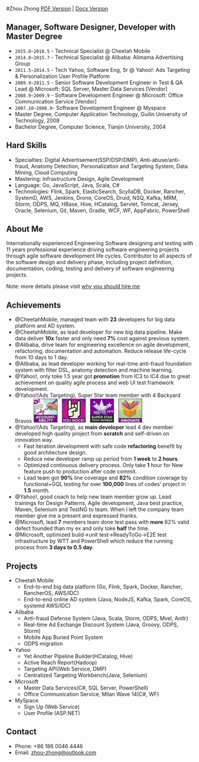 #Zhou Zhong
[PDF Version](resume.pdf)  |   [Docx Version](resume.docx)

## Manager, Software Designer, Developer with Master Degree
   * `2015.8~2018.5` - Technical Specialist @ Cheetah Mobile
   * `2014.8~2015.7` - Technical Specialist @ Alibaba: Alimama Advertising Group
   * `2011.5~2014.5` - Tech Yahoo, Software Eng, Sr @ Yahoo!: Ads Targeting & Personalization User Profile Platform
   * `2009.9~2011.5` - Senior Software Development Engineer in Test & QA Lead @ Microsoft: SQL Server, Master Data Services [Vendor] 
   * `2008.9~2009.9` - Software Development Engineer @ Microsoft: Office Communication Service [Vendor]
   * `2007.10~2008.9`- Software Development Engineer @ Myspace
   * Master Degree, Computer Application Technology, Guilin University of Technology, 2008
   * Bachelor Degree, Computer Science, Tianjin University, 2004
   
## Hard Skills
   * Specialties: Digital Advertisement(SSP/DSP/DMP), Anti-abuse/anti-fraud, Anatomy Detection, Personalization and Targeting System, Data Mining, Cloud Computing
   * Mastering: Infrastructure Design, Agile Development
   * Language: Go, JavaScript, Java, Scala, C#
   * Technologies: Flink, Spark, ElasticSearch, ScyllaDB, Docker, Rancher, SystemD, AWS, Jenkins, Drone, CoreOS, Druid, NSQ, Kafka, MRM, Storm, ODPS, MQ, HBase, Hive, HCatalog,  Servlet, Tomcat, Jersey, Oracle, Selenium, Git, Maven, Gradle, WCF, WF, AppFabric, PowerShell

## About Me
Internationally experienced Engineering Software designing and testing with 11 years professional experience driving software engineering projects through agile software development life cycles.  Contributor to all aspects of the software design and delivery phase, including project definition, documentation, coding, testing and delivery of software engineering projects.

Note: more details please visit  [why you should hire me](whyhire/out/index.html)

## Achievements
   * @CheetahMobile, managed team with **23** developers for big data platform and AD system.
   * @CheetahMobile, as lead developer for new big data pipeline.  Make data deliver **10x** faster and only need **7%** cost against previous system.
   * @Alibaba, drive team for engineering excellence on agile development, refactoring, documentation and automation.  Reduce release life-cycle from 10 days to 1 day.
   * @Alibaba, as lead developer working for real-time anti-fraud foundation system with filter DSL, anatomy detection and machine learning.
   * @Yahoo!, only toke 1.5 year got **promotion** from IC3 to IC4 due to great achievement on quality agile process and web UI test framework development.
   * @Yahoo!(Ads Targeting), Super Star team member with 4 Backyard Bravos ![bravo](images/bravo.png).
   * @Yahoo!(Ads Targeting), as **main developer** lead 4 dev member developed high quality project from **scratch** and self-driven on innovation way.
      - Fast iteration development with safe code **refactoring** benefit by good architecture design.  
      - Reduce new developer ramp up period from **1 week** to **2 hours**.
      - Optimized continuous delivery process.  Only take **1** hour for New feature push to production after code commit.
      - Lead team got **90%** line coverage and **82%** condition coverage by functional+GQL testing for over **100,000** lines of codes' project in **1.5** month.
   * @Yahoo!, good coach to help new team member grow up.  Lead trainings for Design Patterns, Agile development, Java best practice, Maven, Selenium and TestNG to team.  When I left the company team member give me a present and expressed thanks.
   * @Microsoft, lead **7** members team done test pass with **more** 62% valid defect founded than my ex and only toke **half** the time.
   * @Microsoft, optimized build->unit test->ReadyToGo->E2E test infrastructure by WTT and PowerShell which reduce the running process from **3 days to 0.5 day**.
   
## Projects
   * Cheetah Mobile
     - End-to-end big data platform (Go, Flink, Spark, Docker, Rancher, RancherOS, AWS/IDC)
     - End-to-end online AD system (Java, NodeJS, Kafka, Spark, CoreOS, systemd AWS/IDC)
   * Alibaba
     - Anti-fraud Defense System (Java, Scala, Storm, ODPS, Mvel, Antlr)
     - Real-time Ad Exchange Discount System (Java, Groovy, ODPS, Storm)
     - Mobile App Buried Point System
     - ODPS migration
   * Yahoo
     - Yet Another Pipeline Builder(HCatalog, Hive)
     - Active Reach Report(Hadoop)
     - Targeting API(Web Service, DMP)
     - Centralized Targeting Workbench(Java, Selenium)
   * Microsoft
     - Master Data Services(C#, SQL Server, PowerShell)
     - Office Communication Service, Milan Wave 14(C#, WF)
   * MySpace
     - Sign Up (Web Service)
     - User Profile (ASP.NET)
   
## Contact
   * Phone: +86 186 0046 4446
   * Email: zhou-zhong@outlook.com